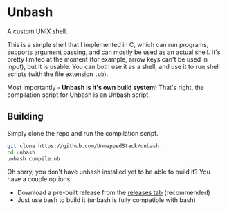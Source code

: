# Unbash
A custom UNIX shell.

This is a simple shell that I implemented in C, which can run programs, supports argument passing, and can mostly be used as an actual shell. It's pretty limited at the moment (for example, arrow keys can't be used in input), but it is usable. You can both use it as a shell, and use it to run shell scripts (with the file extension `.ub`).

Most importantly - **Unbash is it's own build system!** That's right, the compilation script for Unbash is an Unbash script.

## Building
Simply clone the repo and run the compilation script.
```bash
git clone https://github.com/UnmappedStack/unbash
cd unbash
unbash compile.ub
```
Oh sorry, you don't have unbash installed yet to be able to build it? You have a couple options:

- Download a pre-built release from the [releases tab](https://github.com/UnmappedStack/unbash/releases) (recommended)
- Just use bash to build it (unbash is fully compatible with bash)